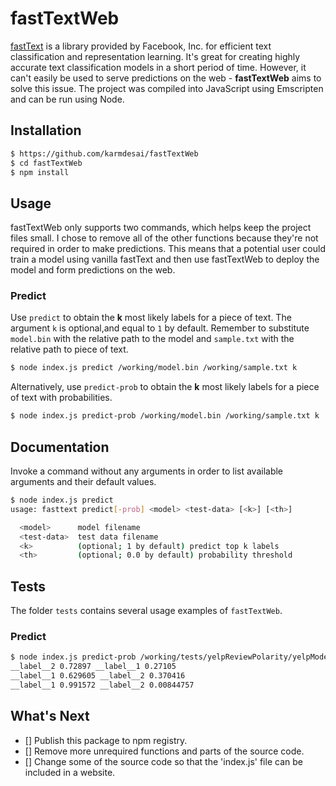 # fastTextWeb

[fastText](https://fasttext.cc) is a library provided by Facebook, Inc. for efficient text classification and representation learning. It's great for creating highly accurate text classification models in a short period of time. However, it can't easily be used to serve predictions on the web - **fastTextWeb** aims to solve this issue. The project was compiled into JavaScript using Emscripten and can be run using Node.

## Installation
```sh
$ https://github.com/karmdesai/fastTextWeb
$ cd fastTextWeb
$ npm install
```

## Usage
fastTextWeb only supports two commands, which helps keep the project files small. I chose to remove all of the other functions because they're not required in order to make predictions. This means that a potential user could train a model using vanilla fastText and then use fastTextWeb to deploy the model and form predictions on the web.

### Predict
Use ```predict``` to obtain the **k** most likely labels for a piece of text. The argument ```k``` is optional,and equal to ```1``` by default. Remember to substitute ```model.bin``` with the relative path to the model and ```sample.txt``` with the relative path to piece of text.

```sh
$ node index.js predict /working/model.bin /working/sample.txt k
```

Alternatively, use ```predict-prob``` to obtain the **k** most likely labels for a piece of text with probabilities. 

```sh
$ node index.js predict-prob /working/model.bin /working/sample.txt k
```

## Documentation
Invoke a command without any arguments in order to list available arguments and their default values.

```sh
$ node index.js predict
usage: fasttext predict[-prob] <model> <test-data> [<k>] [<th>]

  <model>      model filename
  <test-data>  test data filename
  <k>          (optional; 1 by default) predict top k labels
  <th>         (optional; 0.0 by default) probability threshold
```

## Tests
The folder ```tests``` contains several usage examples of ```fastTextWeb```.

### Predict
```sh
$ node index.js predict-prob /working/tests/yelpReviewPolarity/yelpModel.ftz /working/tests/yelpReviewPolarity/sample.txt 2
__label__2 0.72897 __label__1 0.27105
__label__1 0.629605 __label__2 0.370416
__label__1 0.991572 __label__2 0.00844757
```

## What's Next
- [] Publish this package to npm registry.
- [] Remove more unrequired functions and parts of the source code.
- [] Change some of the source code so that the 'index.js' file can be included in a website.